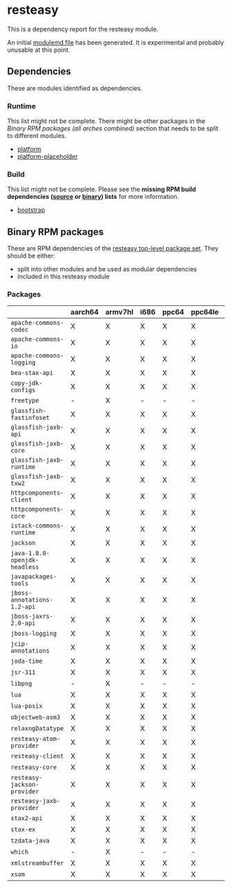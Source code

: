 # resteasy
This is a dependency report for the resteasy module.

An initial [modulemd file](resteasy.yaml) has been generated. It is experimental and probably unusable at this point.
## Dependencies
These are modules identified as dependencies.
### Runtime
This list might not be complete. There might be other packages in the *Binary RPM packages (all arches combined)* section that needs to be split to different modules.
* [platform](../platform)
* [platform-placeholder](../platform-placeholder)
### Build
This list might not be complete.
Please see the **missing RPM build dependencies ([source](all/buildtime-source-packages-short.txt) or [binary](all/buildtime-binary-packages-short.txt)) lists** for more information.
* [bootstrap](../bootstrap)
## Binary RPM packages
These are RPM dependencies of the [resteasy top-level package set](resteasy.csv). They should be either:
* split into other modules and be used as modular dependencies
* included in this resteasy module
### Packages
| |aarch64 |armv7hl |i686 |ppc64 |ppc64le |s390x |x86_64 |
|---|---|---|---|---|---|---|---|
| `apache-commons-codec` | X | X | X | X | X | X | X |
| `apache-commons-io` | X | X | X | X | X | X | X |
| `apache-commons-logging` | X | X | X | X | X | X | X |
| `bea-stax-api` | X | X | X | X | X | X | X |
| `copy-jdk-configs` | X | X | X | X | X | X | X |
| `freetype` | - | X | - | - | - | X | - |
| `glassfish-fastinfoset` | X | X | X | X | X | X | X |
| `glassfish-jaxb-api` | X | X | X | X | X | X | X |
| `glassfish-jaxb-core` | X | X | X | X | X | X | X |
| `glassfish-jaxb-runtime` | X | X | X | X | X | X | X |
| `glassfish-jaxb-txw2` | X | X | X | X | X | X | X |
| `httpcomponents-client` | X | X | X | X | X | X | X |
| `httpcomponents-core` | X | X | X | X | X | X | X |
| `istack-commons-runtime` | X | X | X | X | X | X | X |
| `jackson` | X | X | X | X | X | X | X |
| `java-1.8.0-openjdk-headless` | X | X | X | X | X | X | X |
| `javapackages-tools` | X | X | X | X | X | X | X |
| `jboss-annotations-1.2-api` | X | X | X | X | X | X | X |
| `jboss-jaxrs-2.0-api` | X | X | X | X | X | X | X |
| `jboss-logging` | X | X | X | X | X | X | X |
| `jcip-annotations` | X | X | X | X | X | X | X |
| `joda-time` | X | X | X | X | X | X | X |
| `jsr-311` | X | X | X | X | X | X | X |
| `libpng` | - | X | - | - | - | X | - |
| `lua` | X | X | X | X | X | X | X |
| `lua-posix` | X | X | X | X | X | X | X |
| `objectweb-asm3` | X | X | X | X | X | X | X |
| `relaxngDatatype` | X | X | X | X | X | X | X |
| `resteasy-atom-provider` | X | X | X | X | X | X | X |
| `resteasy-client` | X | X | X | X | X | X | X |
| `resteasy-core` | X | X | X | X | X | X | X |
| `resteasy-jackson-provider` | X | X | X | X | X | X | X |
| `resteasy-jaxb-provider` | X | X | X | X | X | X | X |
| `stax2-api` | X | X | X | X | X | X | X |
| `stax-ex` | X | X | X | X | X | X | X |
| `tzdata-java` | X | X | X | X | X | X | X |
| `which` | - | X | - | - | - | X | - |
| `xmlstreambuffer` | X | X | X | X | X | X | X |
| `xsom` | X | X | X | X | X | X | X |
